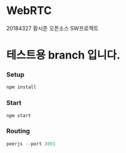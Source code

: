 # WebRTC  
20184327 황시준 오픈소스 SW프로젝트

# 테스트용 branch 입니다. 

### Setup
``` javascript
npm install
```

### Start
``` javascript
npm start
```

### Routing
``` javascript
peerjs --port 3001
```
